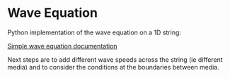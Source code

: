 # Wave Equation

Python implementation of the wave equation on a 1D string:

[Simple wave equation documentation](/docs/simple_wave.md)

Next steps are to add different wave speeds across the string (ie different media) and to consider the conditions at the boundaries between media.
